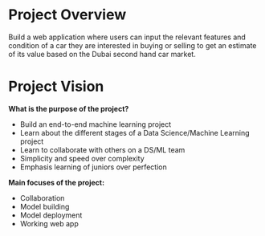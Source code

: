 # Project Overview

Build a web application where users can input the relevant features and condition of a car they are interested in buying or selling to get an estimate of its value based on the Dubai second hand car market.

# Project Vision
**What is the purpose of the project?**
- Build an end-to-end machine learning project
- Learn about the different stages of a Data Science/Machine Learning project
- Learn to collaborate with others on a DS/ML team
- Simplicity and speed over complexity
- Emphasis learning of juniors over perfection

**Main focuses of the project:**
- Collaboration
- Model building
- Model deployment
- Working web app